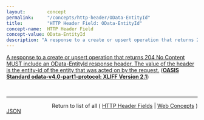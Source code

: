 ```yaml
---
layout:        concept
permalink:     "/concepts/http-header/OData-EntityId"
title:         "HTTP Header Field: OData-EntityId"
concept-name:  HTTP Header Field
concept-value: OData-EntityId
description: "A response to a create or upsert operation that returns 204 No Content MUST include an OData-EntityId response header. The value of the header is the entity-id of the entity that was acted on by the request."
---
```


[A response to a create or upsert operation that returns 204 No Content MUST include an OData-EntityId response header. The value of the header is the entity-id of the entity that was acted on by the request.](http://docs.oasis-open.org/odata/odata/v4.0/errata03/os/complete/part1-protocol/odata-v4.0-errata03-os-part1-protocol-complete.html#_Toc453752238 "Read documentation for HTTP Header Field &#34;OData-EntityId&#34;") (**[OASIS Standard odata-v4.0-part1-protocol: XLIFF Version 2.1](/specs/OASIS/standard/odata-v4.0-part1-protocol "The Open Data Protocol (OData) enables the creation of REST-based data services, which allow resources, identified using Uniform Resource Locators (URLs) and defined in a data model, to be published and edited by Web clients using simple HTTP messages. This specification defines the core semantics and the behavioral aspects of the protocol.")**)

<br/>
<hr/>

<p style="float : left"><a href="./OData-EntityId.json" title="JSON representing this particular Web Concept value">JSON</a></p>
<p style="text-align: right">Return to list of all ( <a href="../http-header/">HTTP Header Fields</a> | <a href="../">Web Concepts</a> )</p>
